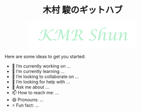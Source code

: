 <h1 align="center">木村 駿のギットハブ</h1>
<p align="center">
  <img src="https://github.com/tj16kimura/tj16kimura/blob/main/images/kmr_shun.png?raw=true" width="70%">
</p>

Here are some ideas to get you started:

- 🔭 I’m currently working on ...
- 🌱 I’m currently learning ...
- 👯 I’m looking to collaborate on ...
- 🤔 I’m looking for help with ...
- 💬 Ask me about ...
- 📫 How to reach me: ...
- 😄 Pronouns: ...
- ⚡ Fun fact: ...
